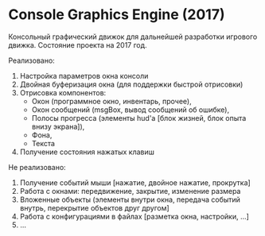 # Console Graphics Engine (2017)

Консольный графический движок для дальнейшей разработки игрового движка.
Состояние проекта на 2017 год.

Реализовано:
1) Настройка параметров окна консоли
2) Двойная буферизация окна (для поддержки быстрой отрисовки)
3) Отрисовка компонентов:
	- Окон (программное окно, инвентарь, прочее),
	- Окон сообщений (msgBox, вывод сообщений об ошибке),
	- Полосы прогресса (элементы hud'а [блок жизней, блок опыта внизу экрана]),
	- Фона,
	- Текста
4) Получение состояния нажатых клавиш

Не реализовано:
1) Получение событий мыши [нажатие, двойное нажатие, прокрутка]
2) Работа с окнами: передвижение, закрытие, изменение размера
3) Вложенные объекты (элементы внутри окна, передача событий внутрь, перекрытие объектов друг другом]
4) Работа с конфигурациями в файлах [разметка окна, настройки, ...]
5) ...
